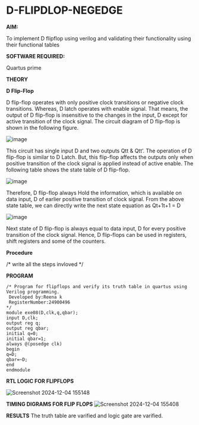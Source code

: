# D-FLIPDLOP-NEGEDGE

**AIM:**

To implement  D flipflop using verilog and validating their functionality using their functional tables

**SOFTWARE REQUIRED:**

Quartus prime

**THEORY**

**D Flip-Flop**

D flip-flop operates with only positive clock transitions or negative clock transitions. Whereas, D latch operates with enable signal. That means, the output of D flip-flop is insensitive to the changes in the input, D except for active transition of the clock signal. The circuit diagram of D flip-flop is shown in the following figure.

![image](https://github.com/naavaneetha/D-FLIPDLOP-NEGEDGE/assets/154305477/48c81fe8-bc3f-40e7-95e2-519fc155ad51)

This circuit has single input D and two outputs Qtt & Qtt’. The operation of D flip-flop is similar to D Latch. But, this flip-flop affects the outputs only when positive transition of the clock signal is applied instead of active enable. The following table shows the state table of D flip-flop.

![image](https://github.com/naavaneetha/D-FLIPDLOP-NEGEDGE/assets/154305477/e5f3fda7-68ec-4a3a-a0a4-cf6f9cc4ab55)

Therefore, D flip-flop always Hold the information, which is available on data input, D of earlier positive transition of clock signal. From the above state table, we can directly write the next state equation as Qt+1t+1 = D

![image](https://github.com/naavaneetha/D-FLIPDLOP-NEGEDGE/assets/154305477/8592c0d8-2917-4142-91b9-d6c30dd891d2)

Next state of D flip-flop is always equal to data input, D for every positive transition of the clock signal. Hence, D flip-flops can be used in registers, shift registers and some of the counters.

**Procedure**

/* write all the steps invloved */

**PROGRAM**
```
/* Program for flipflops and verify its truth table in quartus using Verilog programming.
 Developed by:Reena k
 RegisterNumber:24900496
*/
module exe08(D,clk,q,qbar);
input D,clk;
output reg q;
output reg qbar;
initial q=0;
initial qbar=1;
always @(posedge clk)
begin
q=D;
qbar=~D;
end
endmodule
```
**RTL LOGIC FOR FLIPFLOPS**

![Screenshot 2024-12-04 155148](https://github.com/user-attachments/assets/3506e600-b3e0-4c79-b9ba-c6eb18dc8675)

**TIMING DIGRAMS FOR FLIP FLOPS**
![Screenshot 2024-12-04 155408](https://github.com/user-attachments/assets/cabed093-e6e2-41b4-a274-df94260dfe7f)


**RESULTS**
The truth table are varified and logic gate are varified.
